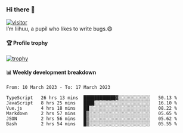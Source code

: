### Hi there 👋
[![visitor](https://visitor-badge.glitch.me/badge?page_id=liihuu&right_color=blue)](https://github.com/liihuu)<br>
I’m liihuu, a pupil who likes to write bugs.😄


#### 🏆 Profile trophy
[![trophy](https://github-profile-trophy.vercel.app?username=liihuu&margin-w=16&margin-h=16&rank=-C,-B)](https://github.com/liihuu)


#### 📊 Weekly development breakdown
<!--START_SECTION:waka-->

```text
From: 10 March 2023 - To: 17 March 2023

TypeScript   26 hrs 13 mins  ████████████▓░░░░░░░░░░░░   50.13 %
JavaScript   8 hrs 25 mins   ████░░░░░░░░░░░░░░░░░░░░░   16.10 %
Vue.js       4 hrs 18 mins   ██░░░░░░░░░░░░░░░░░░░░░░░   08.22 %
Markdown     2 hrs 57 mins   █▒░░░░░░░░░░░░░░░░░░░░░░░   05.65 %
JSON         2 hrs 56 mins   █▒░░░░░░░░░░░░░░░░░░░░░░░   05.62 %
Bash         2 hrs 54 mins   █▒░░░░░░░░░░░░░░░░░░░░░░░   05.55 %
```

<!--END_SECTION:waka-->

<!--
**liihuu/liihuu** is a ✨ _special_ ✨ repository because its `README.md` (this file) appears on your GitHub profile.

Here are some ideas to get you started:

- 🔭 I’m currently working on ...
- 🌱 I’m currently learning ...
- 👯 I’m looking to collaborate on ...
- 🤔 I’m looking for help with ...
- 💬 Ask me about ...
- 📫 How to reach me: ...
- 😄 Pronouns: ...
- ⚡ Fun fact: ...
-->
